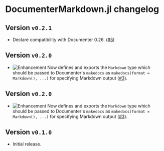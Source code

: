 # DocumenterMarkdown.jl changelog

## Version `v0.2.1`

* Declare compatibility with Documenter 0.26. ([#5][github-5])

## Version `v0.2.0`

* ![Enhancement][badge-enhancement] Now defines and exports the `Markdown` type
  which should be passed to Documenter's `makedocs` as `makedocs(format = Markdown(), ...)`
  for specifying Markdown output ([#3][github-3]).

## Version `v0.2.0`

* ![Enhancement][badge-enhancement] Now defines and exports the `Markdown` type
  which should be passed to Documenter's `makedocs` as `makedocs(format = Markdown(), ...)`
  for specifying Markdown output ([#3][github-3]).

## Version `v0.1.0`

* Initial release.


[github-3]: https://github.com/JuliaDocs/DocumenterMarkdown.jl/pull/3
[github-5]: https://github.com/JuliaDocs/DocumenterMarkdown.jl/pull/5


[badge-breaking]: https://img.shields.io/badge/BREAKING-red.svg
[badge-deprecation]: https://img.shields.io/badge/deprecation-orange.svg
[badge-feature]: https://img.shields.io/badge/feature-green.svg
[badge-enhancement]: https://img.shields.io/badge/enhancement-blue.svg
[badge-bugfix]: https://img.shields.io/badge/bugfix-purple.svg

<!--
# Badges

![BREAKING][badge-breaking]
![Deprecation][badge-deprecation]
![Feature][badge-feature]
![Enhancement][badge-enhancement]
![Bugfix][badge-bugfix]
-->
